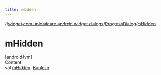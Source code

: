 ```yaml
---
title: mHidden -
---
```

//[widget](../../index.md)/[com.uploadcare.android.widget.dialogs](../index.md)/[ProgressDialog](index.md)/[mHidden](m-hidden.md)



# mHidden  
[androidJvm]  
Content  
val [mHidden](m-hidden.md): [Boolean](https://kotlinlang.org/api/latest/jvm/stdlib/kotlin/-boolean/index.html)  



